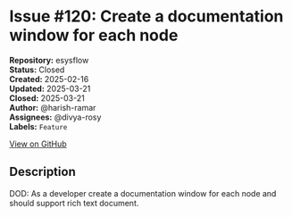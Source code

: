 # Issue #120: Create a documentation window for each node

**Repository:** esysflow  
**Status:** Closed  
**Created:** 2025-02-16  
**Updated:** 2025-03-21  
**Closed:** 2025-03-21  
**Author:** @harish-ramar  
**Assignees:** @divya-rosy  
**Labels:** `Feature`  

[View on GitHub](https://github.com/Simtestlab/esysflow/issues/120)

## Description

DOD: As a developer create a documentation window for each node and should support rich text document.